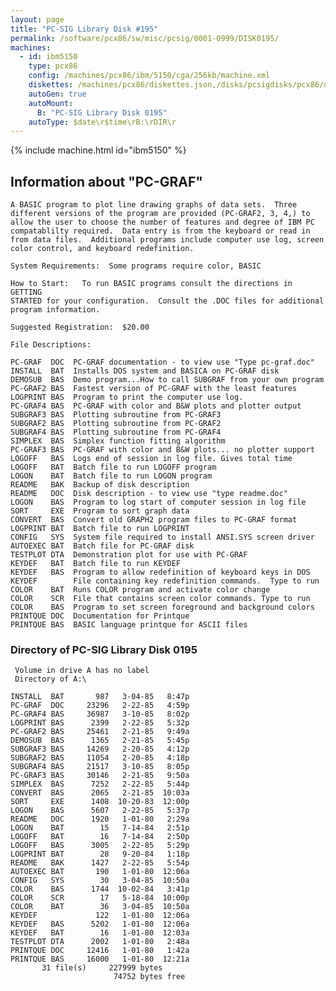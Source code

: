 ```yaml
---
layout: page
title: "PC-SIG Library Disk #195"
permalink: /software/pcx86/sw/misc/pcsig/0001-0999/DISK0195/
machines:
  - id: ibm5150
    type: pcx86
    config: /machines/pcx86/ibm/5150/cga/256kb/machine.xml
    diskettes: /machines/pcx86/diskettes.json,/disks/pcsigdisks/pcx86/diskettes.json
    autoGen: true
    autoMount:
      B: "PC-SIG Library Disk 0195"
    autoType: $date\r$time\rB:\rDIR\r
---
```


{% include machine.html id="ibm5150" %}

## Information about "PC-GRAF"

    A BASIC program to plot line drawing graphs of data sets.  Three
    different versions of the program are provided (PC-GRAF2, 3, 4,) to
    allow the user to choose the number of features and degree of IBM PC
    compatablilty required.  Data entry is from the keyboard or read in
    from data files.  Additional programs include computer use log, screen
    color control, and keyboard redefinition.
    
    System Requirements:  Some programs require color, BASIC
    
    How to Start:   To run BASIC programs consult the directions in GETTING
    STARTED for your configuration.  Consult the .DOC files for additional
    program information.
    
    Suggested Registration:  $20.00
    
    File Descriptions:
    
    PC-GRAF  DOC  PC-GRAF documentation - to view use "Type pc-graf.doc"
    INSTALL  BAT  Installs DOS system and BASICA on PC-GRAF disk
    DEMOSUB  BAS  Demo program...How to call SUBGRAF from your own program
    PC-GRAF2 BAS  Fastest version of PC-GRAF with the least features
    LOGPRINT BAS  Program to print the computer use log.
    PC-GRAF4 BAS  PC-GRAF with color and B&W plots and plotter output
    SUBGRAF3 BAS  Plotting subroutine from PC-GRAF3
    SUBGRAF2 BAS  Plotting subroutine from PC-GRAF2
    SUBGRAF4 BAS  Plotting subroutine from PC-GRAF4
    SIMPLEX  BAS  Simplex function fitting algorithm
    PC-GRAF3 BAS  PC-GRAF with color and B&W plots... no plotter support
    LOGOFF   BAS  Logs end of session in log file. Gives total time
    LOGOFF   BAT  Batch file to run LOGOFF program
    LOGON    BAT  Batch file to run LOGON program
    README   BAK  Backup of disk description
    README   DOC  Disk description - to view use "type readme.doc"
    LOGON    BAS  Program to log start of computer session in log file
    SORT     EXE  Program to sort graph data
    CONVERT  BAS  Convert old GRAPH2 program files to PC-GRAF format
    LOGPRINT BAT  Batch file to run LOGPRINT
    CONFIG   SYS  System file required to install ANSI.SYS screen driver
    AUTOEXEC BAT  Batch file for PC-GRAF disk
    TESTPLOT DTA  Demonstration plot for use with PC-GRAF
    KEYDEF   BAT  Batch file to run KEYDEF
    KEYDEF   BAS  Program to allow redefinition of keyboard keys in DOS
    KEYDEF        File containing key redefinition commands.  Type to run
    COLOR    BAT  Runs COLOR program and activate color change
    COLOR    SCR  File that contains screen color commands. Type to run
    COLOR    BAS  Program to set screen foreground and background colors
    PRINTQUE DOC  Documentation for Printque
    PRINTQUE BAS  BASIC language printque for ASCII files

### Directory of PC-SIG Library Disk 0195

     Volume in drive A has no label
     Directory of A:\

    INSTALL  BAT       987   3-04-85   8:47p
    PC-GRAF  DOC     23296   2-22-85   4:59p
    PC-GRAF4 BAS     36987   3-10-85   8:02p
    LOGPRINT BAS      2399   2-22-85   5:32p
    PC-GRAF2 BAS     25461   2-21-85   9:49a
    DEMOSUB  BAS      1365   2-21-85   5:45p
    SUBGRAF3 BAS     14269   2-20-85   4:12p
    SUBGRAF2 BAS     11054   2-20-85   4:18p
    SUBGRAF4 BAS     21517   3-10-85   8:05p
    PC-GRAF3 BAS     30146   2-21-85   9:50a
    SIMPLEX  BAS      7252   2-22-85   5:44p
    CONVERT  BAS      2065   2-21-85  10:03a
    SORT     EXE      1408  10-20-83  12:00p
    LOGON    BAS      5607   2-22-85   5:37p
    README   DOC      1920   1-01-80   2:29a
    LOGON    BAT        15   7-14-84   2:51p
    LOGOFF   BAT        16   7-14-84   2:50p
    LOGOFF   BAS      3005   2-22-85   5:29p
    LOGPRINT BAT        28   9-20-84   1:18p
    README   BAK      1427   2-22-85   5:54p
    AUTOEXEC BAT       190   1-01-80  12:06a
    CONFIG   SYS        30   3-04-85  10:50a
    COLOR    BAS      1744  10-02-84   3:41p
    COLOR    SCR        17   5-18-84  10:00p
    COLOR    BAT        36   3-04-85  10:50a
    KEYDEF             122   1-01-80  12:06a
    KEYDEF   BAS      5202   1-01-80  12:06a
    KEYDEF   BAT        16   1-01-80  12:03a
    TESTPLOT DTA      2002   1-01-80   2:48a
    PRINTQUE DOC     12416   1-01-80   1:42a
    PRINTQUE BAS     16000   1-01-80  12:21a
           31 file(s)     227999 bytes
                           74752 bytes free

